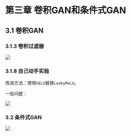 # 第三章 卷积GAN和条件式GAN

## 3.1 卷积GAN

### 3.1.3 卷积过滤器

![](assets/img/2021-12-24-10-25-19.png)

### 3.1.8 自己动手实验

改进方法：使用`GELU`替换`LeakyReLU`。

一些问题：

![](assets/img/2021-12-31-09-44-32.png)

### 3.2 条件式GAN

![](assets/img/2021-12-31-09-45-32.png)